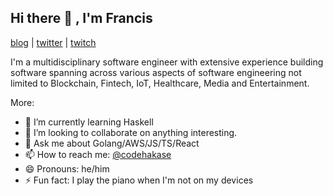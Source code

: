 ## Hi there 👋 , I'm Francis

[blog](https://codehakase.com/blog) | [twitter](https://twitter.com/codehakase) | [twitch](https://twitch.com/codehakase) 

I'm a multidisciplinary software engineer with extensive experience building software spanning across various aspects of software engineering not limited to Blockchain, Fintech, IoT, Healthcare, Media and Entertainment.

More:

- 🌱  I’m currently learning Haskell
- 👯  I’m looking to collaborate on anything interesting.
- 💬  Ask me about Golang/AWS/JS/TS/React
- 📫  How to reach me: [@codehakase](https://twitter.com/codehakase)
- 😄  Pronouns: he/him
- ⚡  Fun fact: I play the piano when I'm not on my devices
